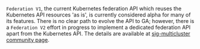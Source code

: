 `Federation V1`, the current Kubernetes federation API which reuses the Kubernetes API resources 'as is', is currently considered alpha for many of its features. There is no clear path to evolve the API to GA; however, there is a `Federation V2` effort in progress to implement a dedicated federation API apart from the Kubernetes API. The details are available at [sig-multicluster community page](https://github.com/kubernetes/community/tree/master/sig-multicluster).